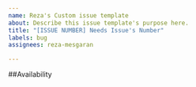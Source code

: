 ```yaml
---
name: Reza's Custom issue template
about: Describe this issue template's purpose here.
title: "[ISSUE NUMBER] Needs Issue's Number"
labels: bug
assignees: reza-mesgaran

---
```


##Availability
